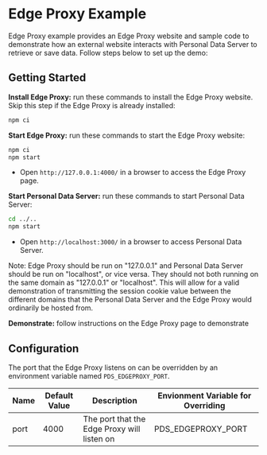 # Edge Proxy Example

Edge Proxy example provides an Edge Proxy website and sample code to demonstrate how an external website interacts with
Personal Data Server to retrieve or save data. Follow steps below to set up the demo:

## Getting Started

**Install Edge Proxy:** run these commands to install the Edge Proxy website. Skip this step if the Edge Proxy is
already installed:

```bash
npm ci
```

**Start Edge Proxy:** run these commands to start the Edge Proxy website:

```bash
npm ci
npm start
```

* Open `http://127.0.0.1:4000/` in a browser to access the Edge Proxy page.

**Start Personal Data Server:** run these commands to start Personal Data Server:

```bash
cd ../..
npm start
```

* Open `http://localhost:3000/` in a browser to access Personal Data Server.

Note: Edge Proxy should be run on "127.0.0.1" and Personal Data Server should be run on "localhost", or vice versa.
They should not both running on the same domain as "127.0.0.1" or "localhost". This will allow for a valid
demonstration of transmitting the session cookie value between the different domains that the Personal Data Server
and the Edge Proxy would ordinarily be hosted from.

**Demonstrate:** follow instructions on the Edge Proxy page to demonstrate

## Configuration

The port that the Edge Proxy listens on can be overridden by an environment variable named `PDS_EDGEPROXY_PORT`.

| Name        | Default Value | Description | Envionment Variable for Overriding |
| ----------- | ----------- | ----------- | ----------- |
| port | 4000 | The port that the Edge Proxy will listen on | PDS_EDGEPROXY_PORT |
